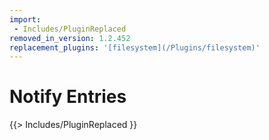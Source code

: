 ```yaml
---
import:
 - Includes/PluginReplaced
removed_in_version: 1.2.452
replacement_plugins: '[filesystem](/Plugins/filesystem)'
---
```

# Notify Entries
{{> Includes/PluginReplaced }}

